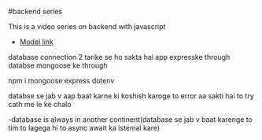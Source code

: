#backend series

This is a video series on backend with javascript
- [Model link](https://app.eraser.io/workspace/YtPqZ1VogxGy1jzIDkzj?origin=share)


database connection 2 tarike se ho sakta hai
app expresske through
databse mongoose ke through

 npm i mongoose express dotenv

databse se jab v aap baat karne ki koshish karoge to error aa sakti hai to try cath me le ke chalo

-database is always in another continent(database se jab v baat karenge to tim to lagega hi to async await ka istemal kare)
